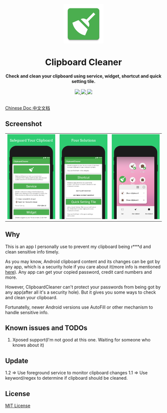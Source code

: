 <div align="center">
  <img src="https://github.com/DeweyReed/ClipboardCleaner/blob/master/image/ic_launcher-web.png?raw=true" height="128" />
</div>

<h1 align="center">Clipboard Cleaner</h1>

<div align="center">
  <strong>Check and clean your clipboard using service, widget, shortcut and quick setting tile.</strong>
</div>
</br>
<div align="center">
    <a href="https://play.google.com/store/apps/details?id=io.github.deweyreed.clipboardcleaner">
        <img src="https://img.shields.io/badge/Download-PlayStore-green.svg"/>
    </a>
    <a href="https://www.coolapk.com/apk/180063">
        <img src="https://img.shields.io/badge/Download-CoolApk-green.svg"/>
    </a>
    <a href="https://github.com/DeweyReed/ClipboardCleaner/releases">
        <img src="https://img.shields.io/badge/Download-Github-green.svg"/>
    </a>
</div>
</br>

[Chinese Doc 中文文档](https://github.com/DeweyReed/ClipboardCleaner/blob/master/README_ZH.md)

## Screenshot

||||
|:-:|:-:|:-:|
|![screenshot1](https://github.com/DeweyReed/ClipboardCleaner/blob/master/image/screenshot_1.png?raw=true)|![screenshot2](https://github.com/DeweyReed/ClipboardCleaner/blob/master/image/screenshot_2.png?raw=true)|![screenshot3](https://github.com/DeweyReed/ClipboardCleaner/blob/master/image/screenshot_3.png?raw=true)|

## Why

This is an app I personally use to prevent my clipboard being r***d and clean sensitive info timely.

As you may know, Android clipboard content and its changes can be got by any app, which is a security hole if you care about it(more info is mentioned [here](https://github.com/grepx/android-clipboard-security)).
Any app can get your copied password, credit card numbers and more.

However, ClipboardCleaner can't protect your passwords from being got by any app(after all it's a security hole). But it gives you some ways to check and clean your clipboard.

Fortunatelly, newer Android versions use AutoFill or other mechanism to handle sensitive info.

## Known issues and TODOs

1. Xposed support(I'm not good at this one. Waiting for someone who knows about it)

## Update

1.2 => Use foreground service to monitor clipboard changes
1.1 => Use keyword/regex to determine if clipboard should be cleaned.

## License
[MIT License](https://github.com/DeweyReed/ClipboardCleaner/blob/master/LICENSE)